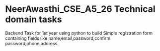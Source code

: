 # NeerAwasthi_CSE_A5_26 Technical domain tasks
Backend Task for 1st year
using python to build Simple registration form containing fields like name,email,password,confirm password,phone,address
